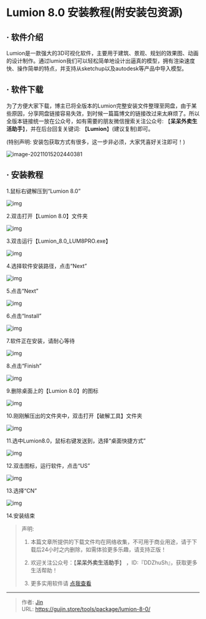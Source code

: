# Lumion 8.0 安装教程(附安装包资源)


## · 软件介绍
Lumion是一款强大的3D可视化软件，主要用于建筑、景观、规划的效果图、动画的设计制作。通过lumion我们可以轻松简单地设计出逼真的模型，拥有渲染速度快、操作简单的特点，并支持从sketchup以及autodesk等产品中导入模型。


## · 软件下载
为了方便大家下载，博主已将全版本的Lumion完整安装文件整理至网盘，由于某些原因，分享网盘链接容易失效，到时候一篇篇博文的链接改过来太麻烦了。所以全版本链接统一放在公众号，如有需要的朋友微信搜索关注公众号: 【**呆呆外卖生活助手**】，并在后台回复关键词: 【**Lumion**】(建议复制)即可。

(特别声明: 安装包获取方式有很多，这一步非必须，大家凭喜好关注即可！)

![image-20211015202440381](https://img.gujin.store/img/image-20211015202440381.png)

## · 安装教程

1.鼠标右键解压到“Lumion 8.0”

![img](https://img.gujin.store/img/v2-422490073e95d1d3f24351321ddff2dd_720w.png)

2.双击打开【Lumion 8.0】文件夹

![img](https://img.gujin.store/img/v2-c6141bd14d3fcf177a193471d13e6b5a_720w.png)

3.双击运行【Lumion_8.0_LUM8PRO.exe】

![img](https://img.gujin.store/img/v2-aa80771083510e8288692ad13a7c9470_720w.png)

4.选择软件安装路径，点击“Next”

![img](https://img.gujin.store/img/v2-71c7e3ff4f10c8cae1c455d52f3fb6cb_720w.png)

5.点击“Next”

![img](https://img.gujin.store/img/v2-71a581652c6a7a28835eea4b9b14bc30_720w.png)

6.点击“Install”

![img](https://img.gujin.store/img/v2-d3cc232389da3ef0828980bfc744ab8c_720w.png)

7.软件正在安装，请耐心等待

![img](https://img.gujin.store/img/v2-00186ded3bc7bbc790f60c7d49f62d69_720w.png)

8.点击“Finish”

![img](https://img.gujin.store/img/v2-8be2ef1039ffba6d5feea0a7fd169fd1_720w.png)

9.删除桌面上的【Lumion 8.0】的图标

![img](https://img.gujin.store/img/v2-4b640d3ae4a43049edd1cba747b3358c_720w.png)

10.刚刚解压出的文件夹中，双击打开【破解工具】文件夹

![img](https://img.gujin.store/img/v2-abf3c014519ec94abbe8312abf46edff_720w.png)

11.选中Lumion8.0，鼠标右键发送到，选择“桌面快捷方式”

![img](https://img.gujin.store/img/v2-e08328dc5c3ec36bfcc13809bb61c657_720w.png)

12.双击图标，运行软件，点击“US”

![img](https://img.gujin.store/img/v2-bd7d4eda9e83e6f93d500d85ed1bb934_720w.png)

13.选择“CN”

![img](https://img.gujin.store/img/v2-fef82b0998b765613f253c8c78cf81d5_720w.png)

14.安装结束




> 声明: 
>
> 1. 本篇文章所提供的下载文件均在网络收集，不可用于商业用途，请于下载后24小时之内删除，如需体验更多乐趣，请支持正版！
>
> 2. 欢迎关注公众号：【**呆呆外卖生活助手**】 ，ID:『DDZhuSh』，获取更多生活帮助！
>
> 3. 更多实用软件请  [点我查看](/tools)

---

> 作者: [Jin](https://img.gujin.store/img/favicon.ico)  
> URL: https://gujin.store/tools/package/lumion-8-0/  

